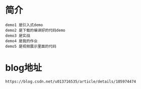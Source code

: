 # 简介

    demo1 是引入式demo
    demo2 是下载的编译好的代码demo
    demo3 是实战
    demo4 是我的作业
	demo5 是视频展示里面的代码
	
# blog地址
    https://blog.csdn.net/u013716535/article/details/105974474